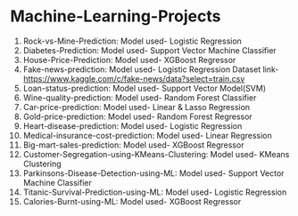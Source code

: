 # Machine-Learning-Projects
1) Rock-vs-Mine-Prediction: Model used- Logistic Regression
2) Diabetes-Prediction: Model used- Support Vector Machine Classifier
3) House-Price-Prediction: Model used- XGBoost Regressor
4) Fake-news-prediction: Model used- Logistic Regression
                         Dataset link- https://www.kaggle.com/c/fake-news/data?select=train.csv
5) Loan-status-prediction: Model used- Support Vector Model(SVM)
6) Wine-quality-prediction: Model used- Random Forest Classifier
7) Car-price-prediction: Model used- Linear & Lasso Regression
8) Gold-price-prediction: Model used- Random Forest Regressor
9) Heart-disease-prediction: Model used- Logistic Regression
10) Medical-insurance-cost-prediction: Model used- Linear Regression
11) Big-mart-sales-prediction: Model used- XGBoost Regressor
12) Customer-Segregation-using-KMeans-Clustering: Model used- KMeans Clustering
13) Parkinsons-Disease-Detection-using-ML: Model used- Support Vector Machine Classifier
14) Titanic-Survival-Prediction-using-ML: Model used- Logistic Regression
15) Calories-Burnt-using-ML: Model used- XGBoost Regressor
